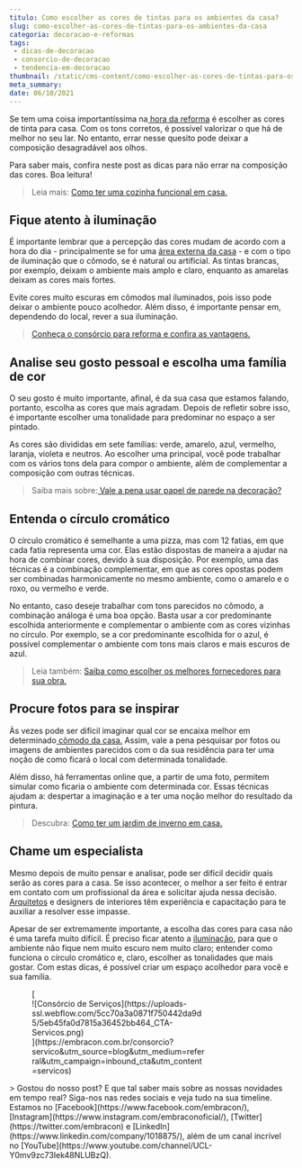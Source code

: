 ```yaml
---
titulo: Como escolher as cores de tintas para os ambientes da casa?
slug: como-escolher-as-cores-de-tintas-para-os-ambientes-da-casa
categoria: decoracao-e-reformas
tags:
 - dicas-de-decoracao
 - consorcio-de-decoracao
 - tendencia-em-decoracao
thumbnail: /static/cms-content/como-escolher-as-cores-de-tintas-para-os-ambientes-da-casa.jpeg
meta_summary: 
date: 06/10/2021
---
```

Se tem uma coisa importantíssima na[ hora da reforma](https://www.embracon.com.br/blog/quando-reformar-a-casa-5-sinais-de-que-ja-chegou-a-hora) é escolher as cores de tinta para casa. Com os tons corretos, é possível valorizar o que há de melhor no seu lar. No entanto, errar nesse quesito pode deixar a composição desagradável aos olhos.

Para saber mais, confira neste post as dicas para não errar na composição das cores. Boa leitura!

> Leia mais: [Como ter uma cozinha funcional em casa.](https://www.embracon.com.br/blog/como-ter-uma-cozinha-funcional-em-casa)

Fique atento à iluminação
-------------------------

É importante lembrar que a percepção das cores mudam de acordo com a hora do dia - principalmente se for uma [área externa da casa](https://www.embracon.com.br/blog/o-que-nao-pode-faltar-na-area-externa-da-casa-para-garantir-o-lazer-da-familia) - e com o tipo de iluminação que o cômodo, se é natural ou artificial. As tintas brancas, por exemplo, deixam o ambiente mais amplo e claro, enquanto as amarelas deixam as cores mais fortes.

Evite cores muito escuras em cômodos mal iluminados, pois isso pode deixar o ambiente pouco acolhedor. Além disso, é importante pensar em, dependendo do local, rever a sua iluminação.

> [Conheça o consórcio para reforma e confira as vantagens.](https://www.embracon.com.br/blog/conheca-o-consorcio-para-reforma-e-confira-as-vantagens)

Analise seu gosto pessoal e escolha uma família de cor
------------------------------------------------------

O seu gosto é muito importante, afinal, é da sua casa que estamos falando, portanto, escolha as cores que mais agradam. Depois de refletir sobre isso, é importante escolher uma tonalidade para predominar no espaço a ser pintado.

As cores são divididas em sete famílias: verde, amarelo, azul, vermelho, laranja, violeta e neutros. Ao escolher uma principal, você pode trabalhar com os vários tons dela para compor o ambiente, além de complementar a composição com outras técnicas.

> Saiba mais sobre:[ Vale a pena usar papel de parede na decoração?](https://www.embracon.com.br/blog/vale-a-pena-usar-papel-de-parede-na-decoracao)

Entenda o círculo cromático
---------------------------

O círculo cromático é semelhante a uma pizza, mas com 12 fatias, em que cada fatia representa uma cor. Elas estão dispostas de maneira a ajudar na hora de combinar cores, devido à sua disposição. Por exemplo, uma das técnicas é a combinação complementar, em que as cores opostas podem ser combinadas harmonicamente no mesmo ambiente, como o amarelo e o roxo, ou vermelho e verde.

No entanto, caso deseje trabalhar com tons parecidos no cômodo, a combinação análoga é uma boa opção. Basta usar a cor predominante escolhida anteriormente e complementar o ambiente com as cores vizinhas no círculo. Por exemplo, se a cor predominante escolhida for o azul, é possível complementar o ambiente com tons mais claros e mais escuros de azul.

> Leia também: [Saiba como escolher os melhores fornecedores para sua obra.](https://www.embracon.com.br/blog/saiba-como-escolher-os-melhores-fornecedores-para-sua-obra)

Procure fotos para se inspirar
------------------------------

Às vezes pode ser difícil imaginar qual cor se encaixa melhor em determinado[ cômodo da casa.](https://www.embracon.com.br/blog/qual-a-diferenca-entre-flat-e-kitnet) Assim, vale a pena pesquisar por fotos ou imagens de ambientes parecidos com o da sua residência para ter uma noção de como ficará o local com determinada tonalidade.

Além disso, há ferramentas online que, a partir de uma foto, permitem simular como ficaria o ambiente com determinada cor. Essas técnicas ajudam a: despertar a imaginação e a ter uma noção melhor do resultado da pintura.

> Descubra: [Como ter um jardim de inverno em casa.](https://www.embracon.com.br/blog/como-ter-um-jardim-de-inverno-em-casa)

Chame um especialista
---------------------

Mesmo depois de muito pensar e analisar, pode ser difícil decidir quais serão as cores para a casa. Se isso acontecer, o melhor a ser feito é entrar em contato com um profissional da área e solicitar ajuda nessa decisão. [Arquitetos](https://www.embracon.com.br/blog/faculdade-de-arquitetura-saiba-mais-sobre-o-curso-e-o-mercado-de-trabalho) e designers de interiores têm experiência e capacitação para te auxiliar a resolver esse impasse.

Apesar de ser extremamente importante, a escolha das cores para casa não é uma tarefa muito difícil. É preciso ficar atento a [iluminação](https://www.embracon.com.br/blog/por-que-os-pendentes-estao-em-alta-e-como-usa-los-na-decoracao-da-casa), para que o ambiente não fique nem muito escuro nem muito claro; entender como funciona o círculo cromático e, claro, escolher as tonalidades que mais gostar. Com estas dicas, é possível criar um espaço acolhedor para você e sua família.

<figure class="w-richtext-figure-type-image w-richtext-align-center" style="max-width:310px">[<div>![Consórcio de Serviços](https://uploads-ssl.webflow.com/5cc70a3a0871f750442da9d5/5eb45fa0d7815a36452bb464_CTA-Servicos.png)</div>](https://embracon.com.br/consorcio?servico&utm_source=blog&utm_medium=referral&utm_campaign=inbound_cta&utm_content=servicos)</figure>> Gostou do nosso post? E que tal saber mais sobre as nossas novidades em tempo real? Siga-nos nas redes sociais e veja tudo na sua timeline. Estamos no [Facebook](https://www.facebook.com/embracon/), [Instagram](https://www.instagram.com/embraconoficial/), [Twitter](https://twitter.com/embracon) e [LinkedIn](https://www.linkedin.com/company/1018875/), além de um canal incrível no [YouTube](https://www.youtube.com/channel/UCL-Y0mv9zc73Iek48NLUBzQ).
